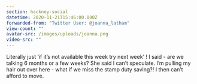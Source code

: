 ```yaml
---
section: hackney-social
datetime: 2020-11-21T15:46:00.000Z
forwarded-from: "Twitter User: @joanna_latham"
view-count: ""
avatar-src: /images/uploads/joanna.png
video-src: ""
---
```

Literally just ‘if it’s not available this week try next week’ ! I said - are we talking 6 months or a few weeks? She said I can’t speculate. I’m pulling my hair out over here - what if we miss the stamp duty saving?! I then can’t afford to move.
